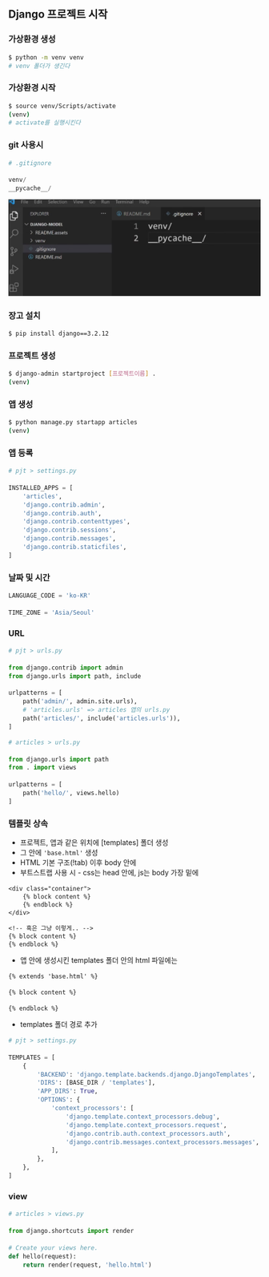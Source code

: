## Django 프로젝트 시작



### 가상환경 생성

```bash
$ python -m venv venv
# venv 폴더가 생긴다
```



### 가상환경 시작

```bash
$ source venv/Scripts/activate
(venv)
# activate를 실행시킨다
```



### git 사용시

```python
# .gitignore

venv/
__pycache__/
```

<img src="Django 프로젝트 시작.assets/image-20220308100940143.png" alt="image-20220308100940143" style="zoom:150%;" />



### 장고 설치

```bash
$ pip install django==3.2.12
```



### 프로젝트 생성

```bash
$ django-admin startproject [프로젝트이름] .
(venv) 
```



### 앱 생성

```bash
$ python manage.py startapp articles
(venv) 
```



### 앱 등록

```python
# pjt > settings.py

INSTALLED_APPS = [
    'articles',
    'django.contrib.admin',
    'django.contrib.auth',
    'django.contrib.contenttypes',
    'django.contrib.sessions',
    'django.contrib.messages',
    'django.contrib.staticfiles',
]
```



### 날짜 및 시간

```python
LANGUAGE_CODE = 'ko-KR'

TIME_ZONE = 'Asia/Seoul'
```





### URL

```python
# pjt > urls.py

from django.contrib import admin
from django.urls import path, include

urlpatterns = [
    path('admin/', admin.site.urls),
    # 'articles.urls' => articles 앱의 urls.py
    path('articles/', include('articles.urls')),
]
```

```python
# articles > urls.py

from django.urls import path
from . import views

urlpatterns = [
    path('hello/', views.hello)
]
```





### 템플릿 상속

- 프로젝트, 앱과 같은 위치에 [templates] 폴더 생성
- 그 안에 `'base.html'` 생성
- HTML 기본 구조(!tab) 이후 body 안에
- 부트스트랩 사용 시 - css는 head 안에, js는 body 가장 밑에

```django
<div class="container">
	{% block content %}
    {% endblock %}
</div>
```

```django
<!-- 혹은 그냥 이렇게.. -->
{% block content %}
{% endblock %}
```



- 앱 안에 생성시킨 templates 폴더 안의 html  파일에는

```django
{% extends 'base.html' %}

{% block content %}
  
{% endblock %}
```

- templates 폴더 경로 추가

```python
# pjt > settings.py

TEMPLATES = [
    {
        'BACKEND': 'django.template.backends.django.DjangoTemplates',
        'DIRS': [BASE_DIR / 'templates'],
        'APP_DIRS': True,
        'OPTIONS': {
            'context_processors': [
                'django.template.context_processors.debug',
                'django.template.context_processors.request',
                'django.contrib.auth.context_processors.auth',
                'django.contrib.messages.context_processors.messages',
            ],
        },
    },
]
```





### view

```python
# articles > views.py

from django.shortcuts import render

# Create your views here.
def hello(request):
    return render(request, 'hello.html')
```











